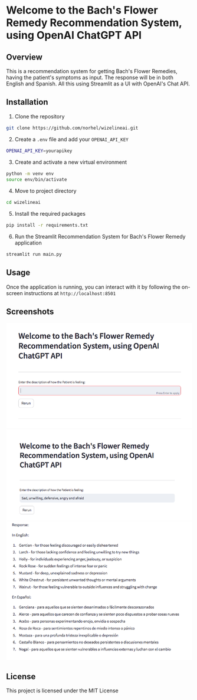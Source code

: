 # Welcome to the Bach's Flower Remedy Recommendation System, using OpenAI ChatGPT API

## Overview

This is a recommendation system for getting Bach's Flower Remedies, having the patient's symptoms as input. The response will be in both English and Spanish. All this using Streamlit as a UI with OpenAI's Chat API.

## Installation

1. Clone the repository

```bash
git clone https://github.com/norhel/wizelineai.git
```

2. Create a `.env` file and add your `OPENAI_API_KEY`

```bash
OPENAI_API_KEY=yourapikey
```

3. Create and activate a new virtual environment

```bash
python -m venv env
source env/bin/activate
```
4. Move to project directory

```bash
cd wizelineai
```

5. Install the required packages

```bash
pip install -r requirements.txt
```

6. Run the Streamlit Recommendation System for Bach's Flower Remedy application

```bash
streamlit run main.py
```

## Usage

Once the application is running, you can interact with it by following the on-screen instructions at `http://localhost:8501`

## Screenshots

![alt text](https://github.com/norhel/wizelineai/blob/main/bach0.png?raw=true)
![alt text](https://github.com/norhel/wizelineai/blob/main/bach1.png?raw=true)
![alt text](https://github.com/norhel/wizelineai/blob/main/bach2.png?raw=true)
## License

This project is licensed under the MIT License

